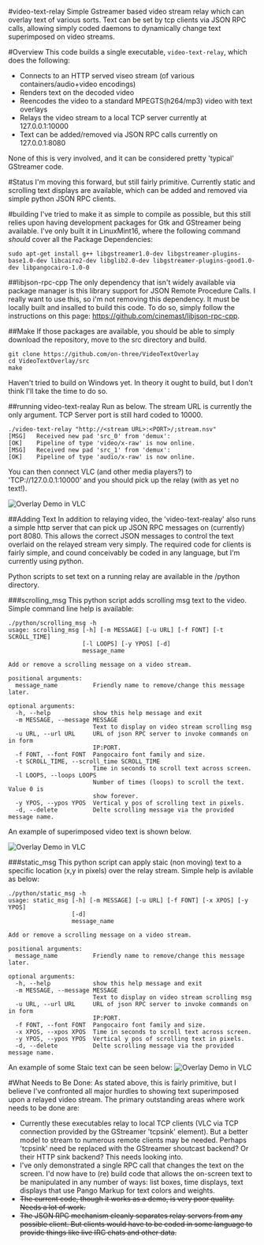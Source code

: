 #video-text-relay
Simple Gstreamer based video stream relay which can overlay text of various sorts. Text can be set by tcp clients via JSON RPC calls, allowing simply coded daemons to dynamically change text superimposed on video streams.


#Overview
This code builds a single executable, `video-text-relay`, which does the following:
* Connects to an HTTP served viseo stream (of various containers/audio+video encodings)
* Renders text on the decoded video
* Reencodes the video to a standard MPEGTS(h264/mp3) video with text overlays
* Relays the video stream to a local TCP server currently at 127.0.0.1:10000
* Text can be added/removed via JSON RPC calls currently on 127.0.0.1:8080

None of this is very involved, and it can be considered pretty 'typical' GStreamer code.

#Status
I'm moving this forward, but still fairly primitive. Currently static and scrolling text displays are available, which can be added and removed via simple python JSON RPC clients.

#building
I've tried to make it as simple to compile as possible, but this still relies upon having development packages for Gtk and GStreamer being available. I've only built it in LinuxMint16, where the following command _should_ cover all the Package Dependencies:

```
sudo apt-get install g++ libgstreamer1.0-dev libgstreamer-plugins-base1.0-dev libcairo2-dev libglib2.0-dev libgstreamer-plugins-good1.0-dev libpangocairo-1.0-0
```

##libjson-rpc-cpp
The only dependency that isn't widely available via package manager is this library support for JSON Remote Procedure Calls. I really want to use this, so i'm not removing this dependency. It must be locally built and insalled to build this code.
To do so, simply follow the instructions on this page: https://github.com/cinemast/libjson-rpc-cpp.

##Make
If those packages are available, you should be able to simply download the repository, move to the src directory and build.

```
git clone https://github.com/on-three/VideoTextOverlay
cd VideoTextOverlay/src
make
```

Haven't tried to build on Windows yet. In theory it ought to build, but I don't think I'll take the time to do so.


##running video-text-realay
Run as below. The stream URL is  currently the only argument. TCP Server port is still hard coded to 10000.
```
./video-text-relay "http://<stream URL>:<PORT>/;stream.nsv"
[MSG]	Received new pad 'src_0' from 'demux':
[OK]	Pipeline of type 'video/x-raw' is now online.
[MSG]	Received new pad 'src_1' from 'demux':
[OK]	Pipeline of type 'audio/x-raw' is now online.

```
You can then connect VLC (and other media players?) to 'TCP://127.0.0.1:10000' and you should pick up the relay (with as yet no text!).

![Overlay Demo in VLC](https://github.com/on-three/VideoTextOverlay/blob/master/img/Screenshot%20from%202014-04-28%2018:49:00.png?raw=true)


##Adding Text
In addition to relaying video, the 'video-text-realay' also runs a simple http server that can pick up JSON RPC messages on (currently) port 8080. This allows the correct JSON messages to control the text overlaid on the relayed stream very simply. The required code for clients is fairly simple, and cound conceivably be coded in any language, but I'm currently using python.

Python scripts to set text on a running relay are available in the /python directory.

###scrolling_msg
This python script adds scrolling msg text to the video. Simple command line help is available:
```
./python/scrolling_msg -h
usage: scrolling_msg [-h] [-m MESSAGE] [-u URL] [-f FONT] [-t SCROLL_TIME]
                     [-l LOOPS] [-y YPOS] [-d]
                     message_name

Add or remove a scrolling message on a video stream.

positional arguments:
  message_name          Friendly name to remove/change this message later.

optional arguments:
  -h, --help            show this help message and exit
  -m MESSAGE, --message MESSAGE
                        Text to display on video stream scrolling msg
  -u URL, --url URL     URL of json RPC server to invoke commands on in form
                        IP:PORT.
  -f FONT, --font FONT  Pangocairo font family and size.
  -t SCROLL_TIME, --scroll_time SCROLL_TIME
                        Time in seconds to scroll text across screen.
  -l LOOPS, --loops LOOPS
                        Number of times (loops) to scroll the text. Value 0 is
                        show forever.
  -y YPOS, --ypos YPOS  Vertical y pos of scrolling text in pixels.
  -d, --delete          Delte scrolling message via the provided message name.

```
An example of superimposed video text is shown below.

![Overlay Demo in VLC](https://raw.githubusercontent.com/on-three/VideoTextOverlay/e3a66d8a2a544106cd3198091f11d275a18979f8/img/vlcsnap-2014-06-06-16h27m41s56.png)

###static_msg
This python script can apply staic (non moving) text to a specific location (x,y in pixels) over the relay stream. Simple help is avilable as below:
```
./python/static_msg -h
usage: static_msg [-h] [-m MESSAGE] [-u URL] [-f FONT] [-x XPOS] [-y YPOS]
                  [-d]
                  message_name

Add or remove a scrolling message on a video stream.

positional arguments:
  message_name          Friendly name to remove/change this message later.

optional arguments:
  -h, --help            show this help message and exit
  -m MESSAGE, --message MESSAGE
                        Text to display on video stream scrolling msg
  -u URL, --url URL     URL of json RPC server to invoke commands on in form
                        IP:PORT.
  -f FONT, --font FONT  Pangocairo font family and size.
  -x XPOS, --xpos XPOS  Time in seconds to scroll text across screen.
  -y YPOS, --ypos YPOS  Vertical y pos of scrolling text in pixels.
  -d, --delete          Delte scrolling message via the provided message name.

```
An example of some Staic text can be seen below:
![Overlay Demo in VLC](https://raw.githubusercontent.com/on-three/VideoTextOverlay/e3a66d8a2a544106cd3198091f11d275a18979f8/img/Screenshot%20from%202014-04-28%2019:57:16.png)

#What Needs to Be Done:
As stated above, this is fairly primitive, but I believe I've confronted all major hurdles to showing text superimposed upon a relayed video stream.
The primary outstanding areas where work needs to be done are:
* Currently these executables relay to local TCP clients (VLC via TCP connection provided by the GStreamer 'tcpsink' element). But a better model to stream to numerous remote clients may be needed. Perhaps 'tcpsink' need be replaced with the GStreamer shoutcast backend? Or their HTTP sink backend? This needs looking into.
* I've only demonstrated a single RPC call that changes the text on the screen. I'd now have to (re) build code that allows the on-screen text to be manipulated in any number of ways: list boxes, time displays, text displays that use Pango Markup for text colors and weights.
* ~~The current code, though it works as a demo, is very poor quality. Needs a lot of work.~~
* ~~The JSON RPC mechanism cleanly separates relay servers from any possible client. But clients would have to be coded in some language to provide things like live IRC chats and other data.~~

